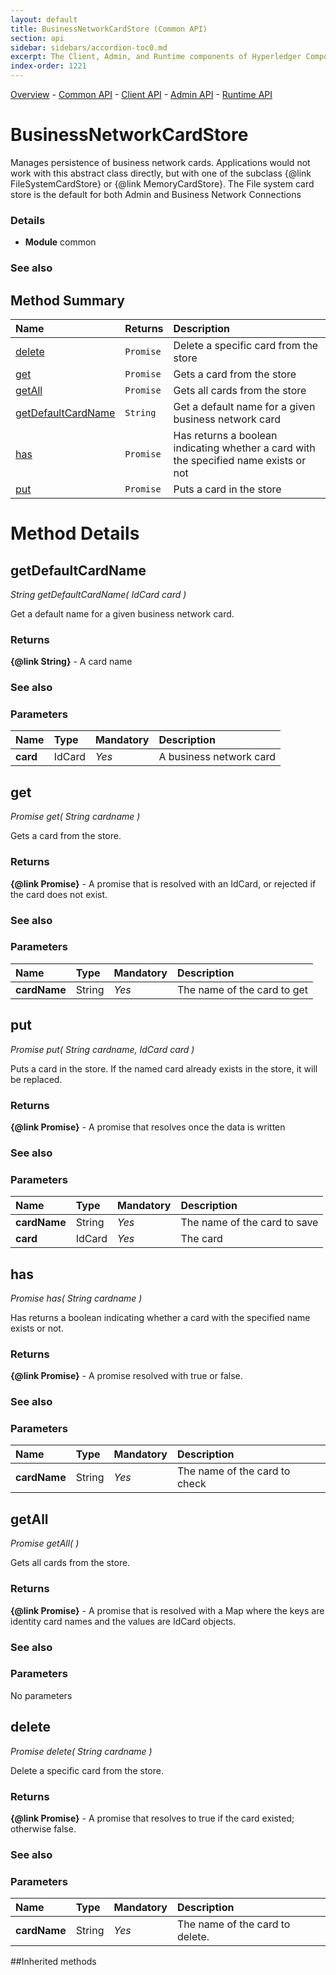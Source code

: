 ```yaml
---
layout: default
title: BusinessNetworkCardStore (Common API)
section: api
sidebar: sidebars/accordion-toc0.md
excerpt: The Client, Admin, and Runtime components of Hyperledger Composer
index-order: 1221
---
```

[Overview](api-doc-index)  -  [Common API](allData#common-api)  -  [Client API](allData#client-api)  -  [Admin API](allData#admin-api)  -  [Runtime API](allData#runtime-api)
# BusinessNetworkCardStore

Manages persistence of business network cards.
Applications would not work with this abstract class directly, but with one of the subclass
{@link FileSystemCardStore} or {@link MemoryCardStore}.  The File system card store is the default for
both Admin and Business Network Connections

### Details

- **Module** common



### See also





## Method Summary
| Name | Returns | Description |
| :---- | :-------- | :----------- |
| [delete](#delete) | `Promise` | Delete a specific card from the store  |
| [get](#get) | `Promise` | Gets a card from the store  |
| [getAll](#getall) | `Promise` | Gets all cards from the store  |
| [getDefaultCardName](#getdefaultcardname) | `String` | Get a default name for a given business network card  |
| [has](#has) | `Promise` | Has returns a boolean indicating whether a card with the specified name exists or not  |
| [put](#put) | `Promise` | Puts a card in the store  |





# Method Details


## getDefaultCardName
_String getDefaultCardName( IdCard card )_


Get a default name for a given business network card.





### Returns
**{@link String}** - A card name




### See also






### Parameters
| Name | Type | Mandatory | Description |
| :-----------  | :----------- | :----------- | :----------- |
|**card**| IdCard |*Yes*|A business network card|










## get
_Promise get( String cardname )_


Gets a card from the store.





### Returns
**{@link Promise}** - A promise that is resolved with an IdCard, or rejected if the card does not exist.




### See also






### Parameters
| Name | Type | Mandatory | Description |
| :-----------  | :----------- | :----------- | :----------- |
|**cardName**| String |*Yes*|The name of the card to get|










## put
_Promise put( String cardname, IdCard card )_


Puts a card in the store. If the named card already exists in the store, it will be replaced.





### Returns
**{@link Promise}** - A promise that resolves once the data is written




### See also






### Parameters
| Name | Type | Mandatory | Description |
| :-----------  | :----------- | :----------- | :----------- |
|**cardName**| String |*Yes*|The name of the card to save|
|**card**| IdCard |*Yes*|The card|










## has
_Promise has( String cardname )_


Has returns a boolean indicating whether a card with the specified name exists or not.





### Returns
**{@link Promise}** - A promise resolved with true or false.




### See also






### Parameters
| Name | Type | Mandatory | Description |
| :-----------  | :----------- | :----------- | :----------- |
|**cardName**| String |*Yes*|The name of the card to check|










## getAll
_Promise getAll(  )_


Gets all cards from the store.





### Returns
**{@link Promise}** - A promise that is resolved with a Map where the keys are identity card names and the values are IdCard objects.




### See also






### Parameters

No parameters









## delete
_Promise delete( String cardname )_


Delete a specific card from the store.





### Returns
**{@link Promise}** - A promise that resolves to true if the card existed; otherwise false.




### See also






### Parameters
| Name | Type | Mandatory | Description |
| :-----------  | :----------- | :----------- | :----------- |
|**cardName**| String |*Yes*|The name of the card to delete.|








 

##Inherited methods

 